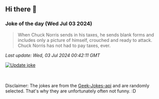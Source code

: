 ## Hi there 👋

### Joke of the day (Wed Jul 03 2024)
<!-- joke -->
>When Chuck Norris sends in his taxes, he sends blank forms and includes only a picture of himself, crouched and ready to attack. Chuck Norris has not had to pay taxes, ever.
<!-- /joke -->

*Last update: Wed, 03 Jul 2024 00:42:11 GMT*

[![Update joke](https://github.com/nclskfm/nclskfm/actions/workflows/joke.yml/badge.svg)](https://github.com/nclskfm/nclskfm/actions/workflows/joke.yml)

<br><br>
Disclaimer: The jokes are from the [Geek-Jokes-api](https://github.com/sameerkumar18/geek-joke-api) and are randomly selected. That's why they are unfortunately often not funny. :D
